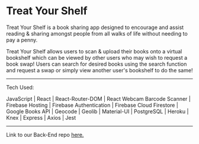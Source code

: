 # Treat Your Shelf

Treat Your Shelf is a book sharing app designed to encourage and assist reading & sharing amongst people from all walks of life without needing to pay a penny.

Treat Your Shelf allows users to scan & upload their books onto a virtual bookshelf which can be viewed by other users who may wish to request a book swap! Users can search for desired books using the search function and request a swap or simply view another user's bookshelf to do the same!

---

Tech Used:

JavaScript | React | React-Router-DOM | React Webcam Barcode Scanner | Firebase Hosting | Firebase Authentication | Firebase Cloud Firestore | Google Books API | Geocode | Geolib | Material-UI | PostgreSQL | Heroku | Knex | Express | Axios | Jest

---

Link to our Back-End repo [here.](https://github.com/chboothby/treat-yo-shelf-BE)
